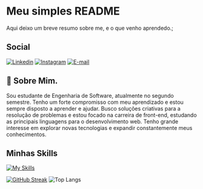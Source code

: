 
# Meu simples README

Aqui deixo um breve resumo sobre me, e o que venho aprendedo.;

## Social
[![Linkedin](https://img.shields.io/badge/LinkedIn-0077B5?style=for-the-badge&logo=linkedin&logoColor=white)](https://www.linkedin.com/feed/)
[![Instagram](https://img.shields.io/badge/-Instagram-%23E4405F?style=for-the-badge&logo=instagram&logoColor=white)](https://www.instagram.com/edivan_sillva/)
[![E-mail](https://img.shields.io/badge/-Email-fff?style=for-the-badge&logo=microsoft-outlook&logoColor=000)](mailto:https://mail.yahoo.com/d/folders/1?.lang=pt-BR)

 
## 🚀 Sobre Mim.
Sou estudante de Engenharia de Software, atualmente no segundo semestre. Tenho um forte compromisso com meu aprendizado e estou sempre disposto a aprender e ajudar. Busco soluções criativas para a resolução de problemas e estou focado na carreira de front-end, estudando as principais linguagens para o desenvolvimento web. Tenho grande interesse em explorar novas tecnologias e expandir constantemente meus conhecimentos.

##  Minhas Skills

[![My Skills](https://skillicons.dev/icons?i=js,html,css,nodejs)](https://skillicons.dev)

[![GitHub Streak](https://streak-stats.demolab.com?user=Edvan92&theme=transparent)](https://git.io/streak-stats)
![Top Langs](https://github-readme-stats.vercel.app/api/top-langs/?username=anuraghazra&layout=compact)


